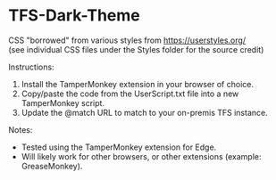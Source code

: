 # TFS-Dark-Theme

CSS "borrowed" from various styles from https://userstyles.org/<br/>
(see individual CSS files under the Styles folder for the source credit)

Instructions:
1. Install the TamperMonkey extension in your browser of choice.
2. Copy/paste the code from the UserScript.txt file into a new TamperMonkey script.
3. Update the @match URL to match to your on-premis TFS instance.

Notes:
- Tested using the TamperMonkey extension for Edge.
- Will likely work for other browsers, or other extensions (example: GreaseMonkey).

